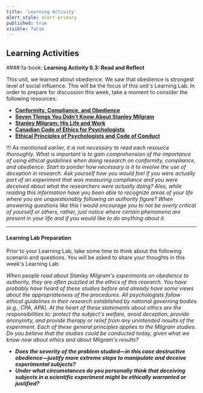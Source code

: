 ```yaml
---
title: 'Learning Activity'
alert_style: alert-primary
published: true
visible: false
---
```


## Learning Activities

####:fa-book: **Learning Activity 6.3: Read and Reflect**

This unit, we learned about obedience. We saw that obedience is strongest level of social influence. This will be the focus of this unit's Learning Lab. In order to prepare for discussion this week, take a moment to consider the following resources:

 - [**Conformity, Compliance, and Obedience**](https://www.units.miamioh.edu/psybersite/cults/cco.shtml)
 - [**Seven Things You Didn’t Know About Stanley Milgram**](http://blogs.discovermagazine.com/neuroskeptic/2008/12/26/seven-things-you-didnt-know-about-milgram/#.Xc8k9vZFyP9)
 - [**Stanley Milgram: His Life and Work**](https://www.mtholyoke.edu/~apkokot/MilgramBio.htm)
 - [**Canadian Code of Ethics for Psychologists**](https://cpa.ca/docs/File/Ethics/CPA_Code_2017_4thEd.pdf)
 - [**Ethical Principles of Psychologists and Code of Conduct**](https://www.apa.org/ethics/code/index)

!!! *As mentioned earlier, it is not necessary to read each resource thoroughly. What is important is to gain comprehension of the importance of using ethical guidelines when doing research on conformity, compliance, and obedience. Start to ponder how necessary is it to involve the use of deception in research. Ask yourself how you would feel if you were actually part of an experiment that was measuring compliance and you were deceived about what the researchers were actually doing? Also, while reading this information have you been able to recognize areas of your life where you are unquestionably following an authority figure? When answering questions like this I would encourage you to not be overly critical of yourself or others, rather, just notice where certain phenomena are present in your life and if you would like to do anything about it.*

---

#### **Learning Lab Preparation**

Prior to your Learning Lab, take some time to think about the following scenario and questions. You will be asked to share your thoughts in this week's Learning Lab:

*When people read about Stanley Milgram's experiments on obedience to au­thor­ity, they are often puzzled at the ethics of this research. You have probably have heard of these studies before and already have some views about the ap­propriate­ness of the procedures. All psychologists follow ethical guidelines in their research established by national governing bodies (e.g., CPA, APA). At the heart of these state­ments about ethics are the responsibilities to: protect the subject's welfare, avoid deception, provide anonymity, and provide therapy or relief from any unin­tended results of the experiment. Each of these general principles applies to the Milgram studies. Do you believe that the studies could be conducted today, given what we know now about ethics and about Milgram's results?*

- ***Does the severity of the problem studied—in this case destructive obedience—justify more extreme steps to manipulate and deceive experimental subjects?***
- ***Under what circumstances do you personally think that deceiving subjects in a scientific experiment might be ethically warranted or justified?***
